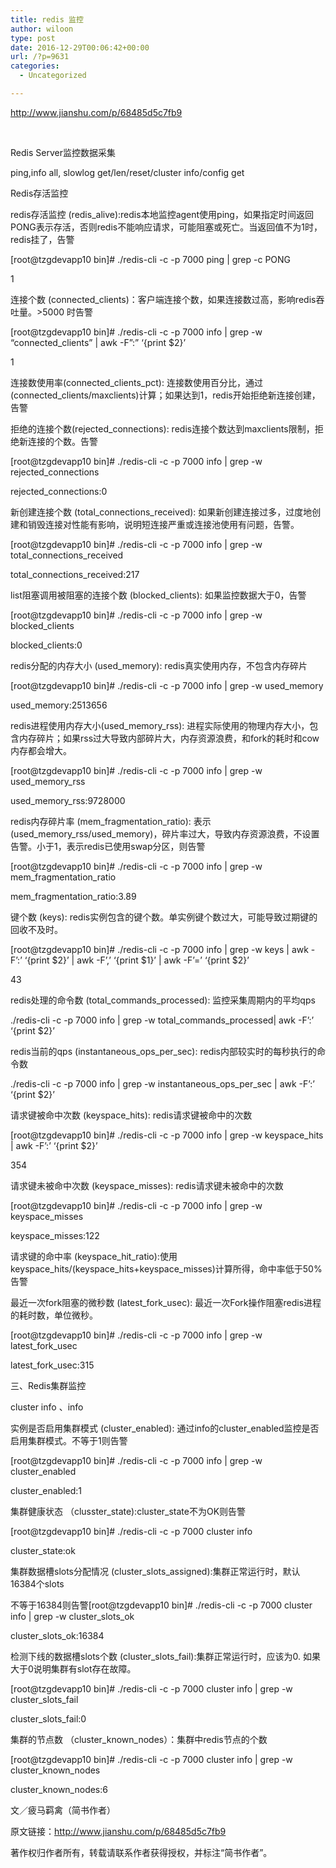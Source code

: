 ```yaml
---
title: redis 监控
author: wiloon
type: post
date: 2016-12-29T00:06:42+00:00
url: /?p=9631
categories:
  - Uncategorized

---
```

http://www.jianshu.com/p/68485d5c7fb9

&nbsp;

Redis Server监控数据采集
  
ping,info all, slowlog get/len/reset/cluster info/config get
  
Redis存活监控
  
redis存活监控 (redis_alive):redis本地监控agent使用ping，如果指定时间返回PONG表示存活，否则redis不能响应请求，可能阻塞或死亡。当返回值不为1时，redis挂了，告警
  
[root@tzgdevapp10 bin]# ./redis-cli -c -p 7000 ping | grep -c PONG
  
1
  
连接个数 (connected_clients)：客户端连接个数，如果连接数过高，影响redis吞吐量。>5000 时告警
  
[root@tzgdevapp10 bin]# ./redis-cli -c -p 7000 info | grep -w &#8220;connected_clients&#8221; | awk -F&#8221;:&#8221; &#8216;{print $2}&#8217;
  
1
  
连接数使用率(connected\_clients\_pct): 连接数使用百分比，通过(connected_clients/maxclients)计算；如果达到1，redis开始拒绝新连接创建，告警
  
拒绝的连接个数(rejected_connections): redis连接个数达到maxclients限制，拒绝新连接的个数。告警
  
[root@tzgdevapp10 bin]# ./redis-cli -c -p 7000 info | grep -w rejected_connections
  
rejected_connections:0
  
新创建连接个数 (total\_connections\_received): 如果新创建连接过多，过度地创建和销毁连接对性能有影响，说明短连接严重或连接池使用有问题，告警。
  
[root@tzgdevapp10 bin]# ./redis-cli -c -p 7000 info | grep -w total\_connections\_received
  
total\_connections\_received:217
  
list阻塞调用被阻塞的连接个数 (blocked_clients): 如果监控数据大于0，告警
  
[root@tzgdevapp10 bin]# ./redis-cli -c -p 7000 info | grep -w blocked_clients
  
blocked_clients:0
  
redis分配的内存大小 (used_memory): redis真实使用内存，不包含内存碎片
  
[root@tzgdevapp10 bin]# ./redis-cli -c -p 7000 info | grep -w used_memory
  
used_memory:2513656
  
redis进程使用内存大小(used\_memory\_rss): 进程实际使用的物理内存大小，包含内存碎片；如果rss过大导致内部碎片大，内存资源浪费，和fork的耗时和cow内存都会增大。
  
[root@tzgdevapp10 bin]# ./redis-cli -c -p 7000 info | grep -w used\_memory\_rss
  
used\_memory\_rss:9728000
  
redis内存碎片率 (mem\_fragmentation\_ratio): 表示(used\_memory\_rss/used_memory)，碎片率过大，导致内存资源浪费，不设置告警。小于1，表示redis已使用swap分区，则告警
  
[root@tzgdevapp10 bin]# ./redis-cli -c -p 7000 info | grep -w mem\_fragmentation\_ratio
  
mem\_fragmentation\_ratio:3.89
  
键个数 (keys): redis实例包含的键个数。单实例键个数过大，可能导致过期键的回收不及时。
  
[root@tzgdevapp10 bin]# ./redis-cli -c -p 7000 info | grep -w keys | awk -F&#8217;:&#8217; &#8216;{print $2}&#8217; | awk -F&#8217;,&#8217; &#8216;{print $1}&#8217; | awk -F&#8217;=&#8217; &#8216;{print $2}&#8217;
  
43
  
redis处理的命令数 (total\_commands\_processed): 监控采集周期内的平均qps
  
./redis-cli -c -p 7000 info | grep -w total\_commands\_processed| awk -F&#8217;:&#8217; &#8216;{print $2}&#8217;
  
redis当前的qps (instantaneous\_ops\_per_sec): redis内部较实时的每秒执行的命令数
  
./redis-cli -c -p 7000 info | grep -w instantaneous\_ops\_per_sec | awk -F&#8217;:&#8217; &#8216;{print $2}&#8217;
  
请求键被命中次数 (keyspace_hits): redis请求键被命中的次数
  
[root@tzgdevapp10 bin]# ./redis-cli -c -p 7000 info | grep -w keyspace_hits | awk -F&#8217;:&#8217; &#8216;{print $2}&#8217;
  
354
  
请求键未被命中次数 (keyspace_misses): redis请求键未被命中的次数
  
[root@tzgdevapp10 bin]# ./redis-cli -c -p 7000 info | grep -w keyspace_misses
  
keyspace_misses:122
  
请求键的命中率 (keyspace\_hit\_ratio):使用keyspace\_hits/(keyspace\_hits+keyspace_misses)计算所得，命中率低于50%告警
  
最近一次fork阻塞的微秒数 (latest\_fork\_usec): 最近一次Fork操作阻塞redis进程的耗时数，单位微秒。
  
[root@tzgdevapp10 bin]# ./redis-cli -c -p 7000 info | grep -w latest\_fork\_usec
  
latest\_fork\_usec:315
  
三、Redis集群监控
  
cluster info 、info
  
实例是否启用集群模式 (cluster\_enabled): 通过info的cluster\_enabled监控是否启用集群模式。不等于1则告警
  
[root@tzgdevapp10 bin]# ./redis-cli -c -p 7000 info | grep -w cluster_enabled
  
cluster_enabled:1
  
集群健康状态 （clusster\_state):cluster\_state不为OK则告警
  
[root@tzgdevapp10 bin]# ./redis-cli -c -p 7000 cluster info
  
cluster_state:ok
  
集群数据槽slots分配情况 (cluster\_slots\_assigned):集群正常运行时，默认16384个slots
  
不等于16384则告警[root@tzgdevapp10 bin]# ./redis-cli -c -p 7000 cluster info | grep -w cluster\_slots\_ok
  
cluster\_slots\_ok:16384
  
检测下线的数据槽slots个数 (cluster\_slots\_fail):集群正常运行时，应该为0. 如果大于0说明集群有slot存在故障。
  
[root@tzgdevapp10 bin]# ./redis-cli -c -p 7000 cluster info | grep -w cluster\_slots\_fail
  
cluster\_slots\_fail:0
  
集群的节点数 （cluster\_known\_nodes）：集群中redis节点的个数
  
[root@tzgdevapp10 bin]# ./redis-cli -c -p 7000 cluster info | grep -w cluster\_known\_nodes
  
cluster\_known\_nodes:6
  
文／疲马羁禽（简书作者）
  
原文链接：http://www.jianshu.com/p/68485d5c7fb9
  
著作权归作者所有，转载请联系作者获得授权，并标注“简书作者”。